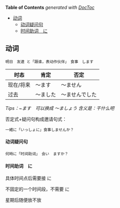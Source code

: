 <!-- START doctoc generated TOC please keep comment here to allow auto update -->
<!-- DON'T EDIT THIS SECTION, INSTEAD RE-RUN doctoc TO UPDATE -->
**Table of Contents**  *generated with [DocToc](https://github.com/thlorenz/doctoc)*

- [动词](#%E5%8A%A8%E8%AF%8D)
    - [动词疑问句](#%E5%8A%A8%E8%AF%8D%E7%96%91%E9%97%AE%E5%8F%A5)
    - [时间助词　に](#%E6%97%B6%E9%97%B4%E5%8A%A9%E8%AF%8D%E3%80%80%E3%81%AB)

<!-- END doctoc generated TOC please keep comment here to allow auto update -->

<!--
 * @Author: Gmsoft - WeiHong Ran
 * @Date: 2019-09-25 13:06:39
 * @LastEditors: Gmsoft - WeiHong Ran
 * @LastEditTime: 2019-09-25 19:38:25
 * @Description: Nothing
 -->
## 动词

	明日　友達 と「跟谁，表动作伙伴」　食事　します

|时态|肯定|否定|
|---|---|---|
|现在/将来|～ます|～ません|
|过去|～ました|～ませんでした|

*Tips：~ます　可以换成 ～ましょう 含义是：干什么吧*

否定式+疑问句构成邀请句式：

	一緒に「いっしょに」食事しませんか？


#### 动词疑问句

	何時に「时间助词」　会い　ますか？


#### 时间助词　に

具体时间点后需要接 に

不固定的一个时间段，不需要 に

星期后随便放不放

	



	
